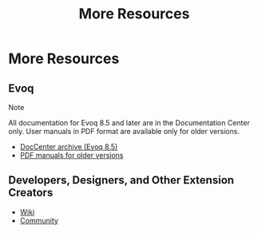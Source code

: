 ﻿---
uid: more-resources
locale: en
title: More Resources
dnnversion: 09.02.00
related-topics: administrators-included-modules-overview,requirements,dnn-overview,dnn-overview,control-bar-to-persona-bar,persona-bar-by-role,providers
---

# More Resources

## Evoq

> [!Note]
> All documentation for Evoq 8.5 and later are in the Documentation Center only. User manuals in PDF format are available only for older versions.

*   [DocCenter archive (Evoq 8.5)](https://archive.dnnsoftware.com/docs/85)
*   [PDF manuals for older versions](https://www.dnnsoftware.com/community/download/manuals)

## Developers, Designers, and Other Extension Creators

*   [Wiki](https://www.dnnsoftware.com/wiki)
*   [Community](https://www.dnnsoftware.com/community)
